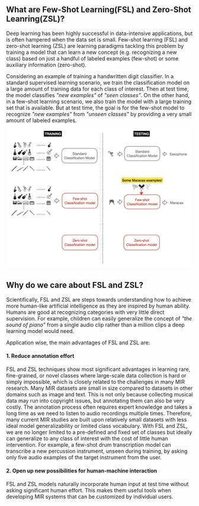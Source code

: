## What are Few-Shot Learning(FSL) and Zero-Shot Leanring(ZSL)?

Deep learning has been highly successful in data-intensive applications, but is often hampered when the data set is small. 
Few-shot learning (FSL) and zero-shot learning (ZSL) are learning paradigms tackling this problem by training a model that can learn a new concept (e.g. recognizing a new class) based on just a handful of labeled examples (few-shot) or some auxiliary information (zero-shot). 


Considering an example of training a handwritten digit classifier. In a standard supervised learning scenario, we train the classification model on a large amount of training data for each class of interest. Then at test time, the model classifies *"new examples"* of *"seen classes"*. On the other hand, in a few-shot learning scenario, we also train the model with a large training set that is available. But at test time, the goal is for the few-shot model to recognize *"new examples"* from *"unseen classes"* by providing a very small amount of labeled examples.  

![Alt text](./supervised_vs_fsl_vs_zsl.png?raw=true "Title")


## Why do we care about FSL and ZSL?

Scientifically, FSL and ZSL are steps towards understanding how to achieve more human-like artificial intelligence as they are inspired by human ability. Humans are good at recognizing categories with very little direct supervision. For example, children can easily generalize the concept of *"the sound of piano”* from a single audio clip rather than a million clips a deep learning model would need.

Application wise, the main advantages of FSL and ZSL are:

#### 1. Reduce annotation effort
FSL and ZSL techniques show most significant advantages in learning rare, fine-grained, or novel classes where large-scale data collection is hard or simply impossible, which is closely related to the challenges in many MIR research. Many MIR datasets are small in size compared to datasets in other domains such as image and text. This is not only because collecting musical data may run into copyright issues, but annotating them can also be very costly. The annotation process often requires expert knowledge and takes a long time as we need to listen to audio recordings multiple times. Therefore, many current MIR studies are built upon relatively small datasets with less ideal model generalizability or limited class vocabulary. With FSL and ZSL, we are no longer limited to a pre-defined and fixed set of classes but ideally can generalize to any class of interest with the cost of little human intervention. For example, a few-shot drum transcription model can transcribe a new percussion instrument, unseen during training, by asking only five audio examples of the target instrument from the user. 

#### 2. Open up new possibilities for human-machine interaction
FSL and ZSL models naturally incorporate human input at test time without asking significant human effort. This makes them useful tools when developing MIR systems that can be customized by individual users.

